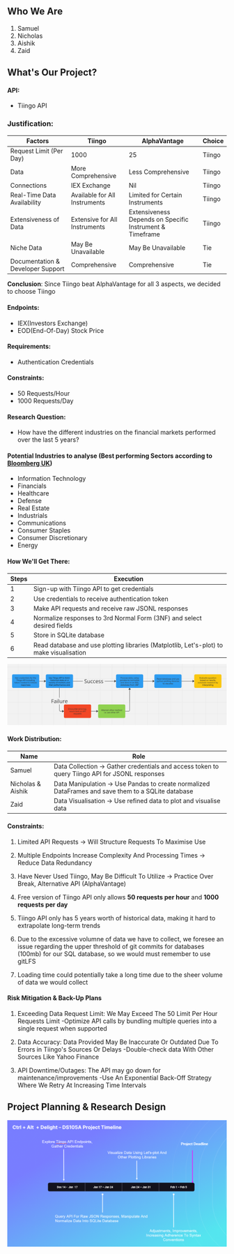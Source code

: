 ## Who We Are

1. Samuel
2. Nicholas
3. Aishik
4. Zaid


## What's Our Project?

#### API:
- Tiingo API

### Justification: 

| Factors                                 | Tiingo                            | AlphaVantage                  | Choice |
|-----------------------------------------|-----------------------------------|--------------------------------|--------|
| Request Limit (Per Day)                 | 1000                              | 25                             | Tiingo |
| Data                                    | More Comprehensive                | Less Comprehensive             | Tiingo |
| Connections                             | IEX Exchange                      | Nil                            | Tiingo |
| Real-Time Data Availability             | Available for All Instruments     | Limited for Certain Instruments | Tiingo |
| Extensiveness of Data                   | Extensive for All Instruments     | Extensiveness Depends on Specific Instrument & Timeframe | Tiingo |
| Niche Data                              | May Be Unavailable                | May Be Unavailable             | Tie    |
| Documentation & Developer Support       | Comprehensive                     | Comprehensive                  | Tie    |

**Conclusion**: Since Tiingo beat AlphaVantage for all 3 aspects, we decided to choose Tiingo

#### Endpoints: 
- IEX(Investors Exchange)
- EOD(End-Of-Day) Stock Price

#### Requirements: 
- Authentication Credentials

#### Constraints: 
- 50 Requests/Hour
- 1000 Requests/Day

#### Research Question:
- How have the different industries on the financial markets performed over the last 5 years?

#### Potential Industries to analyse (Best performing Sectors according to [Bloomberg UK](<https://www.bloomberg.com/markets/sectors>))
- Information Technology
- Financials
- Healthcare
- Defense
- Real Estate
- Industrials
- Communications
- Consumer Staples
- Consumer Discretionary
- Energy
#### How We'll Get There:

| Steps | Execution                                                                 |
|-------|---------------------------------------------------------------------------|
| 1     | Sign-up with Tiingo API to get credentials                                |
| 2     | Use credentials to receive authentication token                          |
| 3     | Make API requests and receive raw JSONL responses                         |
| 4     | Normalize responses to 3rd Normal Form (3NF) and select desired fields    |
| 5     | Store in SQLite database                                                 |
| 6     | Read database and use plotting libraries (Matplotlib, Let's-plot) to make visualisation |


![Project Flowchart](project_flowchart.png)

#### Work Distribution:

| Name                | Role                                                                 |
|---------------------|----------------------------------------------------------------------|
| Samuel              | Data Collection -> Gather credentials and access token to query Tiingo API for JSONL responses |
| Nicholas & Aishik   | Data Manipulation -> Use Pandas to create normalized DataFrames and save them to a SQLite database |
| Zaid                | Data Visualisation -> Use refined data to plot and visualise data    |



#### Constraints:
1. Limited API Requests -> Will Structure Requests To Maximise Use 
    
2. Multiple Endpoints Increase Complexity And Processing Times -> Reduce Data Redundancy 
    
3. Have Never Used Tiingo, May Be Difficult To Utilize -> Practice Over Break, Alternative API (AlphaVantage)
    
4. Free version of Tiingo API only allows **50 requests per hour** and **1000 requests per day**
    
5. Tiingo API only has 5 years worth of historical data, making it hard to extrapolate long-term trends 
        
6. Due to the excessive volumne of data we have to collect, we foresee an issue regarding the upper threshold of git commits for databases (100mb) for our SQL database, so we would must remember to use gitLFS
    
7. Loading time could potentially take a long time due to the sheer volume of data we would collect
    

#### Risk Mitigation & Back-Up Plans
1. Exceeding Data Request Limit: We May Exceed The 50 Limit Per Hour Requests Limit
    -Optimize API calls by bundling multiple queries into a single request when supported

2. Data Accuracy: Data Provided May Be Inaccurate Or Outdated Due To Errors in Tiingo's Sources Or Delays
       -Double-check data With Other Sources Like Yahoo Finance

3. API Downtime/Outages: The API may go down for maintenance/improvements
       -Use An Exponential Back-Off Strategy Where We Retry At Increasing Time Intervals


## Project Planning & Research Design

![Project Timeline](project_timeline.png)

